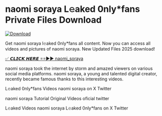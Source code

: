 # naomi soraya L𝚎aked 0nly*fans Private Files Download

[![Download](https://i.imgur.com/PoXn3jX.png)](https://mediafirer.com/naomi+soraya)

Get naomi soraya l𝚎aked 0nly*fans all content. Now you can access all videos and pictures of naomi soraya. New Updated Files 2025 download!

[✅ 𝘾𝙇𝙄𝘾𝙆 𝙃𝙀𝙍𝙀 ==►► naomi_soraya](https://mediafirer.com/naomi+soraya)

naomi soraya took the internet by storm and amazed viewers on various social media platforms. naomi soraya, a young and talented digital creator, recently became famous thanks to this interesting videos.

L𝚎aked 0nly*fans Videos naomi soraya on X Twitter

naomi soraya Tutorial Original Videos oficial twitter

L𝚎aked Videos naomi soraya L𝚎aked 0nly*fans on X Twitter